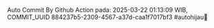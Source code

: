 Auto Commit By Github Action pada: 2025-03-22 01:13:09 WIB, COMMIT_UUID 884237b5-2309-4567-a37d-caa1f7017bf3 #autohijau🗿
